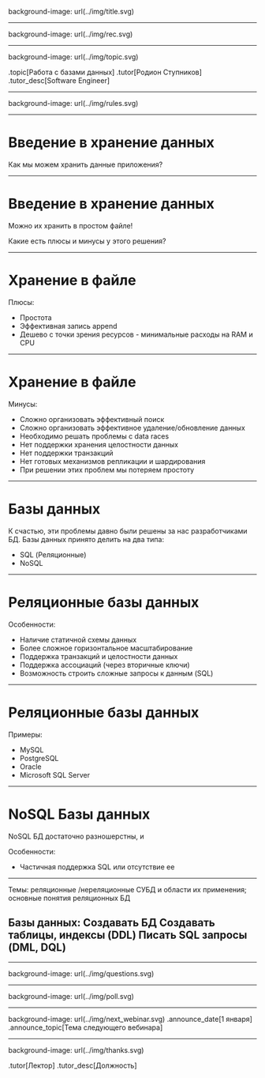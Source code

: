 background-image: url(../img/title.svg)

---

background-image: url(../img/rec.svg)

---
background-image: url(../img/topic.svg)

.topic[Работа с базами данных]
.tutor[Родион Ступников]
.tutor_desc[Software Engineer]

---

background-image: url(../img/rules.svg)

---

# Введение в хранение данных

Как мы можем хранить данные приложения?

---
# Введение в хранение данных

Можно их хранить в простом файле!

Какие есть плюсы и минусы у этого решения?

---
# Хранение в файле

Плюсы:
* Простота
* Эффективная запись append
* Дешево с точки зрения ресурсов - минимальные расходы на RAM и CPU

---
# Хранение в файле

Минусы:
* Сложно организовать эффективный поиск
* Сложно организовать эффективное удаление/обновление данных
* Необходимо решать проблемы с data races
* Нет поддержки хранения целостности данных
* Нет поддержки транзакций
* Нет готовых механизмов репликации и шардирования
* При решении этих проблем мы потеряем простоту

---
# Базы данных

К счастью, эти проблемы давно были решены за нас разработчиками БД.
Базы данных принято делить на два типа:
* SQL (Реляционные)
* NoSQL

---
# Реляционные базы данных

Особенности:

* Наличие статичной схемы данных
* Более сложное горизонтальное масштабирование
* Поддержка транзакций и целостности данных
* Поддержка ассоциаций (через вторичные ключи)
* Возможность строить сложные запросы к данным (SQL)

---
# Реляционные базы данных

Примеры:
* MySQL
* PostgreSQL
* Oracle
* Microsoft SQL Server

---
# NoSQL Базы данных

NoSQL БД достаточно разношерстны, и 

Особенности:

* Частичная поддержка SQL или отсутствие ее

---

Темы:
реляционные /нереляционные СУБД и области их применения;
основные понятия реляционных БД

Базы данных:
Создавать БД
Создавать таблицы, индексы (DDL)
Писать SQL запросы (DML, DQL)
---


---

background-image: url(../img/questions.svg)

---

background-image: url(../img/poll.svg)

---

background-image: url(../img/next_webinar.svg)
.announce_date[1 января]
.announce_topic[Тема следующего вебинара]

---
background-image: url(../img/thanks.svg)

.tutor[Лектор]
.tutor_desc[Должность]
